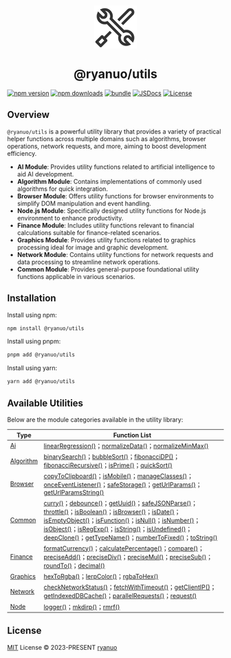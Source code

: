 <p align="center">
<img src="https://raw.githubusercontent.com/ryanuo/utils/main/docs/public/utils.svg" style="width:100px;" />
</p>

<h1 align="center">@ryanuo/utils</h1>

[![npm version][npm-version-src]][npm-version-href]
[![npm downloads][npm-downloads-src]][npm-downloads-href]
[![bundle][bundle-src]][bundle-href]
[![JSDocs][jsdocs-src]][jsdocs-href]
[![License][license-src]][license-href]

## Overview

`@ryanuo/utils` is a powerful utility library that provides a variety of practical helper functions across multiple domains such as algorithms, browser operations, network requests, and more, aiming to boost development efficiency.
- **AI Module**: Provides utility functions related to artificial intelligence to aid AI development.
- **Algorithm Module**: Contains implementations of commonly used algorithms for quick integration.
- **Browser Module**: Offers utility functions for browser environments to simplify DOM manipulation and event handling.
- **Node.js Module**: Specifically designed utility functions for Node.js environment to enhance productivity.
- **Finance Module**: Includes utility functions relevant to financial calculations suitable for finance-related scenarios.
- **Graphics Module**: Provides utility functions related to graphics processing ideal for image and graphic development.
- **Network Module**: Contains utility functions for network requests and data processing to streamline network operations.
- **Common Module**: Provides general-purpose foundational utility functions applicable in various scenarios.

## Installation

Install using npm:

```bash
npm install @ryanuo/utils
```

Install using pnpm:

```bash
pnpm add @ryanuo/utils
```

Install using yarn:

```bash
yarn add @ryanuo/utils
```

## Available Utilities

Below are the module categories available in the utility library:
<!-- auto utils start -->
| Type | Function List |
|------|----------------|
| [Ai](https://utils.ryanuo.cc/api/ai/) | [linearRegression()](https://utils.ryanuo.cc/api/ai/functions/linearRegression.html)；[normalizeData()](https://utils.ryanuo.cc/api/ai/functions/normalizeData.html)；[normalizeMinMax()](https://utils.ryanuo.cc/api/ai/functions/normalizeMinMax.html) |
| [Algorithm](https://utils.ryanuo.cc/api/algorithm/) | [binarySearch()](https://utils.ryanuo.cc/api/algorithm/functions/binarySearch.html)；[bubbleSort()](https://utils.ryanuo.cc/api/algorithm/functions/bubbleSort.html)；[fibonacciDP()](https://utils.ryanuo.cc/api/algorithm/functions/fibonacciDP.html)；[fibonacciRecursive()](https://utils.ryanuo.cc/api/algorithm/functions/fibonacciRecursive.html)；[isPrime()](https://utils.ryanuo.cc/api/algorithm/functions/isPrime.html)；[quickSort()](https://utils.ryanuo.cc/api/algorithm/functions/quickSort.html) |
| [Browser](https://utils.ryanuo.cc/api/browser/) | [copyToClipboard()](https://utils.ryanuo.cc/api/browser/functions/copyToClipboard.html)；[isMobile()](https://utils.ryanuo.cc/api/browser/functions/isMobile.html)；[manageClasses()](https://utils.ryanuo.cc/api/browser/functions/manageClasses.html)；[onceEventListener()](https://utils.ryanuo.cc/api/browser/functions/onceEventListener.html)；[safeStorage()](https://utils.ryanuo.cc/api/browser/variables/safeStorage.html)；[getUrlParams()](https://utils.ryanuo.cc/api/browser/functions/getUrlParams.html)；[getUrlParamsString()](https://utils.ryanuo.cc/api/browser/functions/getUrlParamsString.html) |
| [Common](https://utils.ryanuo.cc/api/common/) | [curry()](https://utils.ryanuo.cc/api/common/functions/curry.html)；[debounce()](https://utils.ryanuo.cc/api/common/functions/debounce.html)；[getUuid()](https://utils.ryanuo.cc/api/common/functions/getUuid.html)；[safeJSONParse()](https://utils.ryanuo.cc/api/common/functions/safeJSONParse.html)；[throttle()](https://utils.ryanuo.cc/api/common/functions/throttle.html)；[isBoolean()](https://utils.ryanuo.cc/api/common/functions/isBoolean.html)；[isBrowser()](https://utils.ryanuo.cc/api/common/functions/isBrowser.html)；[isDate()](https://utils.ryanuo.cc/api/common/functions/isDate.html)；[isEmptyObject()](https://utils.ryanuo.cc/api/common/functions/isEmptyObject.html)；[isFunction()](https://utils.ryanuo.cc/api/common/functions/isFunction.html)；[isNull()](https://utils.ryanuo.cc/api/common/functions/isNull.html)；[isNumber()](https://utils.ryanuo.cc/api/common/functions/isNumber.html)；[isObject()](https://utils.ryanuo.cc/api/common/functions/isObject.html)；[isRegExp()](https://utils.ryanuo.cc/api/common/functions/isRegExp.html)；[isString()](https://utils.ryanuo.cc/api/common/functions/isString.html)；[isUndefined()](https://utils.ryanuo.cc/api/common/functions/isUndefined.html)；[deepClone()](https://utils.ryanuo.cc/api/common/functions/deepClone.html)；[getTypeName()](https://utils.ryanuo.cc/api/common/functions/getTypeName.html)；[numberToFixed()](https://utils.ryanuo.cc/api/common/functions/numberToFixed.html)；[toString()](https://utils.ryanuo.cc/api/common/functions/toString.html) |
| [Finance](https://utils.ryanuo.cc/api/finance/) | [formatCurrency()](https://utils.ryanuo.cc/api/finance/functions/formatCurrency.html)；[calculatePercentage()](https://utils.ryanuo.cc/api/finance/functions/calculatePercentage.html)；[compare()](https://utils.ryanuo.cc/api/finance/functions/compare.html)；[preciseAdd()](https://utils.ryanuo.cc/api/finance/functions/preciseAdd.html)；[preciseDiv()](https://utils.ryanuo.cc/api/finance/functions/preciseDiv.html)；[preciseMul()](https://utils.ryanuo.cc/api/finance/functions/preciseMul.html)；[preciseSub()](https://utils.ryanuo.cc/api/finance/functions/preciseSub.html)；[roundTo()](https://utils.ryanuo.cc/api/finance/functions/roundTo.html)；[decimal()](https://utils.ryanuo.cc/api/finance/variables/decimal.html) |
| [Graphics](https://utils.ryanuo.cc/api/graphics/) | [hexToRgba()](https://utils.ryanuo.cc/api/graphics/functions/hexToRgba.html)；[lerpColor()](https://utils.ryanuo.cc/api/graphics/functions/lerpColor.html)；[rgbaToHex()](https://utils.ryanuo.cc/api/graphics/functions/rgbaToHex.html) |
| [Network](https://utils.ryanuo.cc/api/network/) | [checkNetworkStatus()](https://utils.ryanuo.cc/api/network/functions/checkNetworkStatus.html)；[fetchWithTimeout()](https://utils.ryanuo.cc/api/network/functions/fetchWithTimeout.html)；[getClientIP()](https://utils.ryanuo.cc/api/network/functions/getClientIP.html)；[getIndexedDBCache()](https://utils.ryanuo.cc/api/network/functions/getIndexedDBCache.html)；[parallelRequests()](https://utils.ryanuo.cc/api/network/functions/parallelRequests.html)；[request()](https://utils.ryanuo.cc/api/network/functions/request.html) |
| [Node](https://utils.ryanuo.cc/api/node/) | [logger()](https://utils.ryanuo.cc/api/node/variables/logger.html)；[mkdirp()](https://utils.ryanuo.cc/api/node/functions/mkdirp.html)；[rmrf()](https://utils.ryanuo.cc/api/node/functions/rmrf.html) |
<!-- auto utils end -->

## License

[MIT](./LICENSE) License © 2023-PRESENT [ryanuo](https://github.com/ryanuo)

<!-- Badges -->

[npm-version-src]: https://img.shields.io/npm/v/@ryanuo/utils?style=flat&colorA=080f12&colorB=1fa669
[npm-version-href]: https://npmjs.com/package/@ryanuo/utils
[npm-downloads-src]: https://img.shields.io/npm/dm/@ryanuo/utils?style=flat&colorA=080f12&colorB=1fa669
[npm-downloads-href]: https://npmjs.com/package/@ryanuo/utils
[bundle-src]: https://img.shields.io/bundlephobia/minzip/@ryanuo/utils?style=flat&colorA=080f12&colorB=1fa669&label=minzip
[bundle-href]: https://bundlephobia.com/result?p=@ryanuo/utils
[license-src]: https://img.shields.io/github/license/ryanuo/utils.svg?style=flat&colorA=080f12&colorB=1fa669
[license-href]: https://github.com/ryanuo/utils/blob/main/LICENSE
[jsdocs-src]: https://img.shields.io/badge/jsdocs-reference-080f12?style=flat&colorA=080f12&colorB=1fa669
[jsdocs-href]: https://www.jsdocs.io/package/@ryanuo/utils
